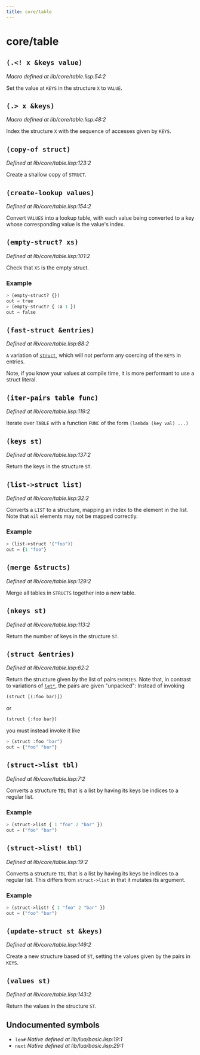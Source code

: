 ```yaml
---
title: core/table
---
```

# core/table
## `(.<! x &keys value)`
*Macro defined at lib/core/table.lisp:54:2*

Set the value at `KEYS` in the structure `X` to `VALUE`.

## `(.> x &keys)`
*Macro defined at lib/core/table.lisp:48:2*

Index the structure `X` with the sequence of accesses given by `KEYS`.

## `(copy-of struct)`
*Defined at lib/core/table.lisp:123:2*

Create a shallow copy of `STRUCT`.

## `(create-lookup values)`
*Defined at lib/core/table.lisp:154:2*

Convert `VALUES` into a lookup table, with each value being converted to
a key whose corresponding value is the value's index.

## `(empty-struct? xs)`
*Defined at lib/core/table.lisp:101:2*

Check that `XS` is the empty struct.

### Example
```cl
> (empty-struct? {})
out = true
> (empty-struct? { :a 1 })
out = false
```

## `(fast-struct &entries)`
*Defined at lib/core/table.lisp:88:2*

`A` variation of [`struct`](lib.core.table.md#struct-entries), which will not perform any coercing of the
`KEYS` in entries.

Note, if you know your values at compile time, it is more performant
to use a struct literal.

## `(iter-pairs table func)`
*Defined at lib/core/table.lisp:119:2*

Iterate over `TABLE` with a function `FUNC` of the form `(lambda (key val) ...)`

## `(keys st)`
*Defined at lib/core/table.lisp:137:2*

Return the keys in the structure `ST`.

## `(list->struct list)`
*Defined at lib/core/table.lisp:32:2*

Converts a `LIST` to a structure, mapping an index to the element in the
list. Note that `nil` elements may not be mapped correctly.

### Example
```cl
> (list->struct '("foo"))
out = {1 "foo"}
```

## `(merge &structs)`
*Defined at lib/core/table.lisp:129:2*

Merge all tables in `STRUCTS` together into a new table.

## `(nkeys st)`
*Defined at lib/core/table.lisp:113:2*

Return the number of keys in the structure `ST`.

## `(struct &entries)`
*Defined at lib/core/table.lisp:62:2*

Return the structure given by the list of pairs `ENTRIES`. Note that, in
contrast to variations of [`let*`](lib.core.base.md#let-vars-body), the pairs are given "unpacked":
Instead of invoking

```cl
(struct [(:foo bar)])
```
or
```cl
(struct {:foo bar})
```
you must instead invoke it like
```cl
> (struct :foo "bar")
out = {"foo" "bar"}
```

## `(struct->list tbl)`
*Defined at lib/core/table.lisp:7:2*

Converts a structure `TBL` that is a list by having its keys be indices
to a regular list.

### Example
```cl
> (struct->list { 1 "foo" 2 "bar" })
out = ("foo" "bar")
```

## `(struct->list! tbl)`
*Defined at lib/core/table.lisp:19:2*

Converts a structure `TBL` that is a list by having its keys be indices
to a regular list. This differs from `struct->list` in that it mutates
its argument.
### Example
```cl
> (struct->list! { 1 "foo" 2 "bar" })
out = ("foo" "bar")
```

## `(update-struct st &keys)`
*Defined at lib/core/table.lisp:149:2*

Create a new structure based of `ST`, setting the values given by the
pairs in `KEYS`.

## `(values st)`
*Defined at lib/core/table.lisp:143:2*

Return the values in the structure `ST`.

## Undocumented symbols
 - `len#` *Native defined at lib/lua/basic.lisp:19:1*
 - `next` *Native defined at lib/lua/basic.lisp:29:1*
